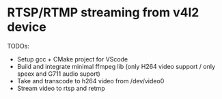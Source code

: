 # RTSP/RTMP streaming from v4l2 device

TODOs:
- Setup gcc + CMake project for VScode
- Build and integrate minimal ffmpeg lib (only H264 video support / only speex and G711 audio suport)
- Take and transcode to h264 video from /dev/video0
- Stream video to rtsp and retmp
